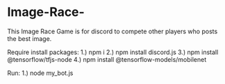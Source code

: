 # Image-Race-
This Image Race Game is for discord to compete other players who posts the best image. 







Require install packages:
1.) npm i
2.) npm install discord.js
3.) npm install @tensorflow/tfjs-node
4.) npm install @tensorflow-models/mobilenet

Run:
1.) node my_bot.js
